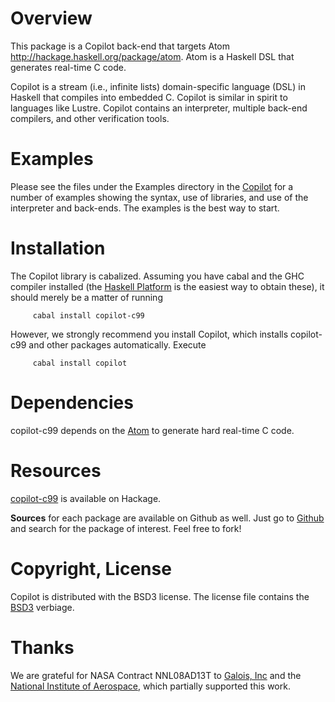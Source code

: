 Overview
========
This package is a Copilot back-end that targets Atom
<http://hackage.haskell.org/package/atom>.  Atom is a Haskell DSL that generates
real-time C code.  

Copilot is a stream (i.e., infinite lists) domain-specific language (DSL) in
Haskell that compiles into embedded C.  Copilot is similar in spirit to
languages like Lustre.  Copilot contains an interpreter, multiple back-end
compilers, and other verification tools.

Examples
=========
Please see the files under the Examples directory in the
[Copilot](http://hackage.haskell.org/package/copilot) for a number of examples
showing the syntax, use of libraries, and use of the interpreter and back-ends.
The examples is the best way to start.

Installation
============
The Copilot library is cabalized. Assuming you have cabal and the GHC compiler
installed (the [Haskell Platform](http://hackage.haskell.org/platform/) is the
easiest way to obtain these), it should merely be a matter of running 
     
         cabal install copilot-c99

However, we strongly recommend you install Copilot, which installs copilot-c99
and other packages automatically.  Execute

         cabal install copilot

Dependencies
=============
copilot-c99 depends on the
[Atom](http://hackage.haskell.org/package/copilot-atom) to generate hard
real-time C code.

Resources
=========
[copilot-c99](http://hackage.haskell.org/package/copilot-c99) is available on
Hackage.

**Sources** for each package are available on Github as well.  Just go to
[Github](github.com) and search for the package of interest.  Feel free to fork!

Copyright, License
==================
Copilot is distributed with the BSD3 license. The license file contains the
[BSD3](http://en.wikipedia.org/wiki/BSD_licenses) verbiage.

Thanks
======
We are grateful for NASA Contract NNL08AD13T to [Galois,
Inc](http://corp.galois.com/) and the [National Institute of
Aerospace](http://www.nianet.org/), which partially supported this work.

